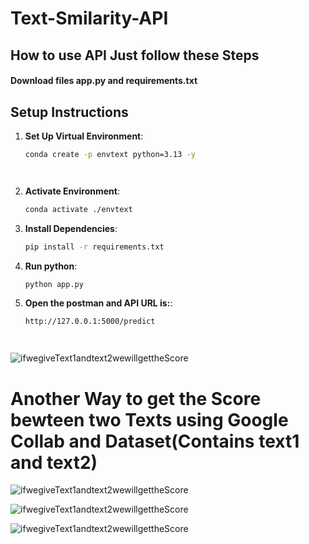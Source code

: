 # Text-Smilarity-API
## How to use API Just follow these Steps
 #### Download files app.py and requirements.txt
## Setup Instructions
1. **Set Up Virtual Environment**:
   ```bash
   conda create -p envtext python=3.13 -y

   


2. **Activate Environment**:
   ```bash
   conda activate ./envtext

3. **Install Dependencies**:
   ```bash
   pip install -r requirements.txt


3. **Run python**:
   ```bash
   python app.py


5. **Open the postman and API URL is:**:
   ```bash
   http://127.0.0.1:5000/predict




![ifwegiveText1andtext2wewillgettheScore](OutputTextScore.png)



# Another Way to get the Score bewteen two Texts using Google Collab and Dataset(Contains text1 and text2) 

![ifwegiveText1andtext2wewillgettheScore](uploaddatasetcsvfile.png)

![ifwegiveText1andtext2wewillgettheScore](usingdatasettesxtdatafindingscoreandformnewdataset.png)

![ifwegiveText1andtext2wewillgettheScore](newdatasetcontainsscoreoftwotext.png)
